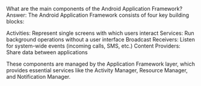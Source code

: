 What are the main components of the Android Application Framework?
Answer:
The Android Application Framework consists of four key building blocks:

Activities: Represent single screens with which users interact
Services: Run background operations without a user interface
Broadcast Receivers: Listen for system-wide events (incoming calls, SMS, etc.)
Content Providers: Share data between applications

These components are managed by the Application Framework layer, which provides essential services like the Activity Manager, Resource Manager, and Notification Manager.